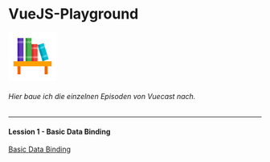# VueJS-Playground
![Alt text](https://github.com/Assimilationstheorie/VueJS-Playground/blob/master/assets/images/learn.png?raw=true "LearnLogo")

###### Hier baue ich die einzelnen Episoden von Vuecast nach. 

***
#### Lession 1 - Basic Data Binding
[Basic Data Binding](https://laracasts.com/series/learn-vue-2-step-by-step/episodes/1)
